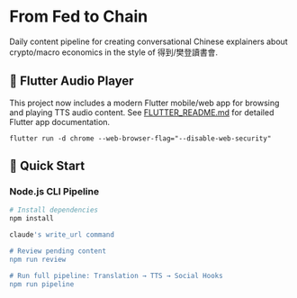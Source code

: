 # From Fed to Chain

Daily content pipeline for creating conversational Chinese explainers about crypto/macro economics in the style of 得到/樊登讀書會.

## 📱 Flutter Audio Player

This project now includes a modern Flutter mobile/web app for browsing and playing TTS audio content. See [FLUTTER_README.md](./FLUTTER_README.md) for detailed Flutter app documentation.

`flutter run -d chrome --web-browser-flag="--disable-web-security"`

## 🚀 Quick Start

### Node.js CLI Pipeline

```bash
# Install dependencies
npm install

claude's write_url command

# Review pending content
npm run review

# Run full pipeline: Translation → TTS → Social Hooks
npm run pipeline
```

